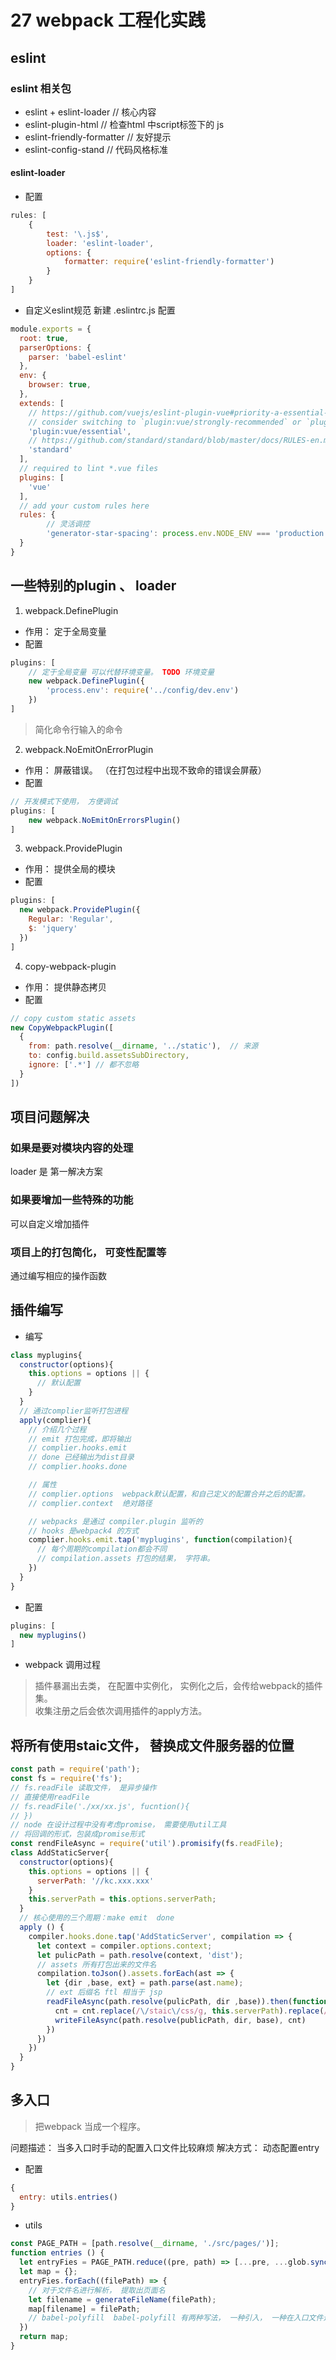 # 27 webpack 工程化实践

## eslint

### eslint 相关包
* eslint + eslint-loader  // 核心内容
* eslint-plugin-html   // 检查html 中script标签下的 js
* eslint-friendly-formatter   // 友好提示
* eslint-config-stand  // 代码风格标准

#### eslint-loader

* 配置
```javascript
rules: [
	{
		test: '\.js$',
		loader: 'eslint-loader',
		options: {
			formatter: require('eslint-friendly-formatter')
		}
	}
]
```
* 自定义eslint规范 新建 .eslintrc.js
配置
```javascript
module.exports = {
  root: true,
  parserOptions: {
    parser: 'babel-eslint'
  },
  env: {
    browser: true,
  },
  extends: [
    // https://github.com/vuejs/eslint-plugin-vue#priority-a-essential-error-prevention
    // consider switching to `plugin:vue/strongly-recommended` or `plugin:vue/recommended` for stricter rules.
    'plugin:vue/essential',
    // https://github.com/standard/standard/blob/master/docs/RULES-en.md
    'standard'
  ],
  // required to lint *.vue files
  plugins: [
    'vue'
  ],
  // add your custom rules here
  rules: {
		// 灵活调控
		'generator-star-spacing': process.env.NODE_ENV === 'production'?'on':'off'
  }
}
```

## 一些特别的plugin 、 loader
1. webpack.DefinePlugin
* 作用： 定于全局变量
* 配置
```javascript
plugins: [
	// 定于全局变量 可以代替环境变量。 TODO 环境变量
	new webpack.DefinePlugin({
		'process.env': require('../config/dev.env')
	})
]
```
>简化命令行输入的命令

2. webpack.NoEmitOnErrorPlugin 
* 作用： 屏蔽错误。 （在打包过程中出现不致命的错误会屏蔽）
* 配置
```javascript
// 开发模式下使用， 方便调试
plugins: [
	new webpack.NoEmitOnErrorsPlugin()
]
```

3. webpack.ProvidePlugin
* 作用： 提供全局的模块
* 配置
```javascript
plugins: [
  new webpack.ProvidePlugin({
    Regular: 'Regular',
    $: 'jquery'
  })
]
```

4. copy-webpack-plugin
* 作用： 提供静态拷贝
* 配置
```javascript
// copy custom static assets
new CopyWebpackPlugin([
  {
    from: path.resolve(__dirname, '../static'),  // 来源
    to: config.build.assetsSubDirectory,
    ignore: ['.*'] // 都不忽略
  }
])
```

## 项目问题解决

### 如果是要对模块内容的处理
loader 是 第一解决方案

### 如果要增加一些特殊的功能
可以自定义增加插件

### 项目上的打包简化， 可变性配置等
通过编写相应的操作函数

## 插件编写

* 编写
```javascript
class myplugins{
  constructor(options){
    this.options = options || {
      // 默认配置
    }
  }
  // 通过complier监听打包进程
  apply(complier){
    // 介绍几个过程
    // emit 打包完成，即将输出
    // complier.hooks.emit
    // done 已经输出为dist目录
    // complier.hooks.done

    // 属性
    // complier.options  webpack默认配置，和自己定义的配置合并之后的配置。
    // complier.context  绝对路径

    // webpacks 是通过 compiler.plugin 监听的
    // hooks 是webpack4 的方式
    complier.hooks.emit.tap('myplugins', function(compilation){
      // 每个周期的compilation都会不同
      // compilation.assets 打包的结果， 字符串。
    })
  }
}
```
* 配置
```javascript
plugins: [
  new myplugins()
]
```

* webpack 调用过程
> 插件暴漏出去类， 在配置中实例化， 实例化之后，会传给webpack的插件集。<br/>
> 收集注册之后会依次调用插件的apply方法。

## 将所有使用staic文件， 替换成文件服务器的位置
```javascript
const path = require('path');
const fs = require('fs');
// fs.readFile 读取文件， 是异步操作
// 直接使用readFile 
// fs.readFile('./xx/xx.js', fucntion(){
// })
// node 在设计过程中没有考虑promise， 需要使用util工具
// 将回调的形式，包装成promise形式
const rendFileAsync = require('util').promisify(fs.readFile);
class AddStaticServer{
  constructor(options){
    this.options = options || {
      serverPath: '//kc.xxx.xxx'
    }
    this.serverPath = this.options.serverPath;
  }
  // 核心使用的三个周期：make emit  done
  apply () {
    compiler.hooks.done.tap('AddStaticServer', compilation => {
      let context = compiler.options.context;
      let pulicPath = path.resolve(context, 'dist');
      // assets 所有打包出来的文件名
      compilation.toJson().assets.forEach(ast => {
        let {dir ,base, ext} = path.parse(ast.name);
        // ext 后缀名 ftl 相当于 jsp
        readFileAsync(path.resolve(pulicPath, dir ,base)).then(function(cnt){
          cnt = cnt.replace(/\/staic\/css/g, this.serverPath).replace(/\/staic\/js/g, this.serverPath);
          writeFileAsync(path.resolve(publicPath, dir, base), cnt)
        })
      })
    })
  }
}
```

## 多入口
> 把webpack 当成一个程序。 <br/>

问题描述： 当多入口时手动的配置入口文件比较麻烦
解决方式： 动态配置entry

* 配置
```javascript
{
  entry: utils.entries()
}
```

* utils
```javascript
const PAGE_PATH = [path.resolve(__dirname, './src/pages/')];
function entries () {
  let entryFies = PAGE_PATH.reduce((pre, path) => [...pre, ...glob.sync(path + '/*/*.js')], []);
  let map = {};
  entryFies.forEach((filePath) => {
    // 对于文件名进行解析， 提取出页面名
    let filename = generateFileName(filePath);
    map[filename] = filePath;
    // babel-polyfill  babel-polyfill 有两种写法， 一种引入， 一种在入口文件进行配置
  })
  return map;
}
``` 